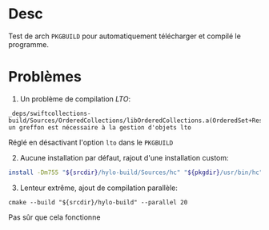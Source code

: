 # Desc
Test de arch `PKGBUILD` pour automatiquement télécharger et compilé le programme.
# Problèmes
1. Un problème de compilation *LTO*:
```
_deps/swiftcollections-build/Sources/OrderedCollections/libOrderedCollections.a(OrderedSet+ReserveCapacity.swift.o) : un greffon est nécessaire à la gestion d'objets lto
```
Réglé en désactivant l'option `lto` dans le `PKGBUILD`

2. Aucune installation par défaut, rajout d'une installation custom:
```bash
install -Dm755 "${srcdir}/hylo-build/Sources/hc" "${pkgdir}/usr/bin/hc" 
```

3. Lenteur extrême, ajout de compilation parallèle:
```
cmake --build "${srcdir}/hylo-build" --parallel 20
```
Pas sûr que cela fonctionne

